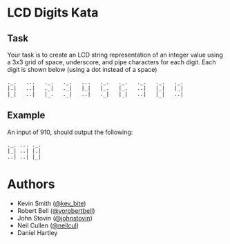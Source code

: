 # LCD Digits Kata

## Task
Your task is to create an LCD string representation of an
integer value using a 3x3 grid of space, underscore, and 
pipe characters for each digit. Each digit is shown below 
(using a dot instead of a space)
```
._.   ...   ._.   ._.   ...   ._.   ._.   ._.   ._.   ._.
|.|   ..|   ._|   ._|   |_|   |_.   |_.   ..|   |_|   |_|
|_|   ..|   |_.   ._|   ..|   ._|   |_|   ..|   |_|   ..|
```

## Example
An input of 910, should output the following:
```
._. ... ._.
|_| ..| |.|
..| ..| |_|
```
# Authors
- Kevin Smith ([@kev_bite](http://twitter.com/kev_bite))
- Robert Bell ([@yorobertbell](http://twitter.com/yorobertbell))
- John Stovin ([@johnstovin](http://twitter.com/johnstovin))
- Neil Cullen ([@neilcul](http://twitter.com/neilcul))
- Daniel Hartley
